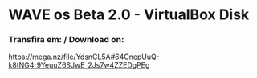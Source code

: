 # WAVE os Beta 2.0 - VirtualBox Disk

### Transfira em: / Download on:
https://mega.nz/file/YdsnCL5A#64CnepUuQ-k8tNG4r9YeuuZ6SJwE_2Js7w4ZZEDgPEg
